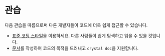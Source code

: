 # 관습

다음 관습을 따름으로써 다른 개발자들이 코드에 더욱 쉽게 접근할 수 있습니다.

* [표준 코딩 스타일](coding_style.md)을 이용하세요. 다른 사람들이 쉽게 탐색하고 읽을 수 있을 것입니다.
* [문서](documenting_code.md)를 작성하여 코드의 목적을 드러내고 `crystal doc`을 지원합니다.
